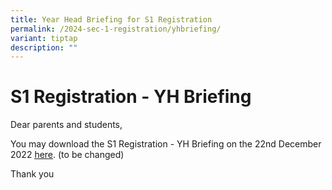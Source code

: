 ```yaml
---
title: Year Head Briefing for S1 Registration
permalink: /2024-sec-1-registration/yhbriefing/
variant: tiptap
description: ""
---
```

<h1>S1 Registration - YH Briefing</h1><p></p><p>Dear parents and students,</p><p>You may download the S1 Registration - YH Briefing on the 22nd December 2022&nbsp;<a href="../../../qql/slot/u618/S1%20Registration_YH_Briefing.pdf" rel="noopener noreferrer nofollow" target="_blank"><u>here</u></a>. (to be changed)</p><p>Thank you</p>